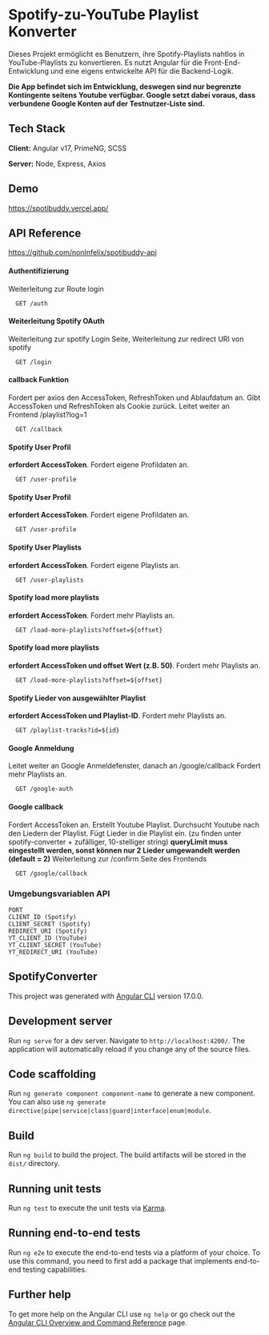 
# Spotify-zu-YouTube Playlist Konverter

Dieses Projekt ermöglicht es Benutzern, ihre Spotify-Playlists nahtlos in YouTube-Playlists zu konvertieren. Es nutzt Angular für die Front-End-Entwicklung und eine eigens entwickelte API für die Backend-Logik.

__Die App befindet sich im Entwicklung, deswegen sind nur begrenzte Kontingente seitens Youtube verfügbar. Google setzt dabei voraus, dass verbundene Google Konten auf der Testnutzer-Liste sind.__




## Tech Stack

**Client:** Angular v17, PrimeNG, SCSS

**Server:** Node, Express, Axios


## Demo

https://spotibuddy.vercel.app/


## API Reference
https://github.com/nonInfelix/spotibuddy-api
#### Authentifizierung
Weiterleitung zur Route login
```http
  GET /auth
```
#### Weiterleitung Spotify OAuth
Weiterleitung zur spotify Login Seite, Weiterleitung zur redirect URI von spotify
```http
  GET /login
```
#### callback Funktion
Fordert per axios den AccessToken, RefreshToken und Ablaufdatum an.
Gibt AccessToken und RefreshToken als Cookie zurück. 
Leitet weiter an Frontend /playlist?log=1
```http
  GET /callback
```

#### Spotify User Profil
__erfordert AccessToken__. 
Fordert eigene Profildaten an.
```http
  GET /user-profile
```
#### Spotify User Profil
__erfordert AccessToken__. 
Fordert eigene Profildaten an.
```http
  GET /user-profile
```

#### Spotify User Playlists
__erfordert AccessToken__. 
Fordert eigene Playlists an.
```http
  GET /user-playlists
```
#### Spotify load more playlists
__erfordert AccessToken__. 
Fordert mehr Playlists an. 
```http
  GET /load-more-playlists?offset=${offset}
```
#### Spotify load more playlists
__erfordert AccessToken und offset Wert (z.B. 50)__. 
Fordert mehr Playlists an. 
```http
  GET /load-more-playlists?offset=${offset}
```
#### Spotify Lieder von ausgewählter Playlist
__erfordert AccessToken und Playlist-ID__. 
Fordert mehr Playlists an. 
```http
  GET /playlist-tracks?id=${id}
```
#### Google Anmeldung
Leitet weiter an Google Anmeldefenster, danach an /google/callback
Fordert mehr Playlists an. 
```http
  GET /google-auth
```
#### Google callback
Fordert AccessToken an.
Erstellt Youtube Playlist. Durchsucht Youtube nach den Liedern der Playlist.
Fügt Lieder in die Playlist ein. (zu finden unter spotify-converter + zufälliger, 10-stelliger string) __queryLimit muss eingestellt werden, sonst können nur 2 Lieder umgewandelt werden (default = 2)__
Weiterleitung zur /confirm Seite des Frontends
```http
  GET /google/callback
```
### Umgebungsvariablen API
    PORT
    CLIENT_ID (Spotify)
    CLIENT_SECRET (Spotify)
    REDIRECT_URI (Spotify)
    YT_CLIENT_ID (YouTube)
    YT_CLIENT_SECRET (YouTube)
    YT_REDIRECT_URI (YouTube)

## SpotifyConverter

This project was generated with [Angular CLI](https://github.com/angular/angular-cli) version 17.0.0.

## Development server

Run `ng serve` for a dev server. Navigate to `http://localhost:4200/`. The application will automatically reload if you change any of the source files.

## Code scaffolding

Run `ng generate component component-name` to generate a new component. You can also use `ng generate directive|pipe|service|class|guard|interface|enum|module`.

## Build

Run `ng build` to build the project. The build artifacts will be stored in the `dist/` directory.

## Running unit tests

Run `ng test` to execute the unit tests via [Karma](https://karma-runner.github.io).

## Running end-to-end tests

Run `ng e2e` to execute the end-to-end tests via a platform of your choice. To use this command, you need to first add a package that implements end-to-end testing capabilities.

## Further help

To get more help on the Angular CLI use `ng help` or go check out the [Angular CLI Overview and Command Reference](https://angular.io/cli) page.
